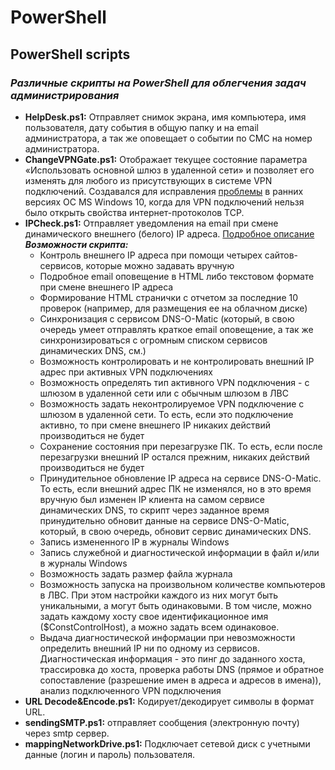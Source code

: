 # PowerShell
## PowerShell scripts
### _Различные скрипты на PowerShell для облегчения задач администрирования_
+ __HelpDesk.ps1:__ 
Отправляет снимок экрана, имя компьютера, имя пользователя, дату события в общую папку и на email администратора, а так же оповещает о событии по СМС на номер администратора.
+ __ChangeVPNGate.ps1:__
Отображает текущее состояние параметра «Использовать основной шлюз в удаленной сети» и позволяет его изменять для любого из присутствующих в системе VPN подключений. Создавался для исправления [проблемы](http://manaeff.ru/forum/viewtopic.php?p=1620) в ранних версиях ОС MS Windows 10, когда для VPN подключений нельзя было открыть свойства интернет-протоколов TCP.
+ __IPCheck.ps1:__
Отправляет уведомления на email при смене динамического внешнего (белого) IP адреса. [Подробное описание](http://manaeff.ru/forum/viewtopic.php?p=1465)
___Возможности скрипта:___
  - Контроль внешнего IP адреса при помощи четырех сайтов-сервисов, которые можно задавать вручную
  - Подробное email оповещение в HTML либо текстовом формате при смене внешнего IP адреса
  - Формирование HTML странички с отчетом за последние 10 проверок (например, для размещения ее на облачном диске)
  - Синхронизация с сервисом DNS-O-Matic (который, в свою очередь умеет отправлять краткое email оповещение, а так же синхронизироваться с огромным списком сервисов динамических DNS, см.)
  - Возможность контролировать и не контролировать внешний IP адрес при активных VPN подключениях
  - Возможность определять тип активного VPN подключения - с шлюзом в удаленной сети или с обычным шлюзом в ЛВС
  - Возможность задать неконтролируемое VPN подключение с шлюзом в удаленной сети. То есть, если это подключение активно, то при смене внешнего IP никаких действий производиться не будет
  - Сохранение состояния при перезагрузке ПК. То есть, если после перезагрузки внешний IP остался прежним, никаких действий производиться не будет
  - Принудительное обновление IP адреса на сервисе DNS-O-Matic. То есть, если внешний адрес ПК не изменялся, но в это время вручную был изменен IP клиента на самом сервисе динамических DNS, то скрипт через заданное время принудительно обновит данные на сервисе DNS-O-Matic, который, в свою очередь, обновит сервис динамических DNS.
  - Запись измененного IP в журналы Windows
  - Запись служебной и диагностической информации в файл и/или в журналы Windows
  - Возможность задать размер файла журнала
  - Возможность запуска на произвольном количестве компьютеров в ЛВС. При этом настройки каждого из них могут быть уникальными, а могут быть одинаковыми. В том числе, можно задать каждому хосту свое идентификационное имя ($ConstControlHost), а можно задать всем одинаковое.
  - Выдача диагностической информации при невозможности определить внешний IP ни по одному из сервисов. Диагностическая информация - это пинг до заданного хоста, трассировка до хоста, проверка работы DNS (прямое и обратное сопоставление (разрешение имен в адреса и адресов в имена)), анализ подключенного VPN подключения
+ __URL Decode&Encode.ps1:__
Кодирует/декодирует символы в формат URL.
+ __sendingSMTP.ps1:__
отправляет сообщения (электронную почту) через smtp сервер.
+ __mappingNetworkDrive.ps1:__
Подключает сетевой диск с учетными данные (логин и пароль) пользователя.
